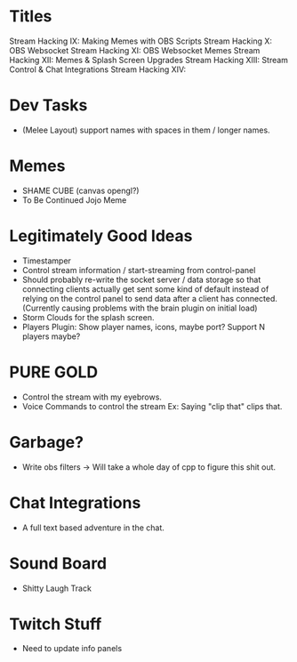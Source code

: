 Titles
======
Stream Hacking IX: Making Memes with OBS Scripts
Stream Hacking X: OBS Websocket
Stream Hacking XI: OBS Websocket Memes
Stream Hacking XII: Memes & Splash Screen Upgrades
Stream Hacking XIII: Stream Control & Chat Integrations
Stream Hacking XIV:

Dev Tasks
==========
* (Melee Layout) support names with spaces in them / longer names.

Memes
======
* SHAME CUBE (canvas opengl?)
* To Be Continued Jojo Meme

Legitimately Good Ideas
========================
* Timestamper
* Control stream information / start-streaming from control-panel
* Should probably re-write the socket server / data storage so that connecting
  clients actually get sent some kind of default instead of relying on the
  control panel to send data after a client has connected. (Currently causing
    problems with the brain plugin on initial load)
* Storm Clouds for the splash screen.
* Players Plugin: Show player names, icons, maybe port? Support N players maybe?

PURE GOLD
==========
* Control the stream with my eyebrows.
* Voice Commands to control the stream Ex: Saying "clip that" clips that.

Garbage?
========
* Write obs filters -> Will take a whole day of cpp to figure this shit out.

Chat Integrations
=================
* A full text based adventure in the chat.

Sound Board
============
* Shitty Laugh Track

Twitch Stuff
=============
* Need to update info panels
